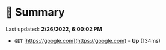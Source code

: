 # 📖 Summary
Last updated: **2/26/2022, 6:00:02 PM**

- `GET` [https://google.com](https://google.com) - **Up** (134ms)
